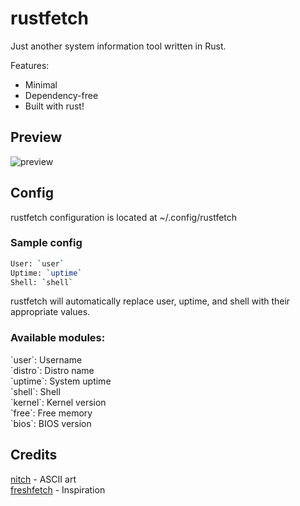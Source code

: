 # rustfetch
Just another system information tool written in Rust.  

Features:  
- Minimal
- Dependency-free
- Built with rust!

## Preview
![preview](https://media.discordapp.net/attachments/705201939708772406/1010020825811910666/unknown.png)

## Config
rustfetch configuration is located at ~/.config/rustfetch

### Sample config
```sh
User: `user`
Uptime: `uptime`
Shell: `shell`
```  
rustfetch will automatically replace user, uptime, and shell with their appropriate values.

### Available modules:
\`user\`: Username  
\`distro\`: Distro name  
\`uptime\`: System uptime  
\`shell\`: Shell  
\`kernel\`: Kernel version  
\`free\`: Free memory  
\`bios\`: BIOS version

## Credits
[nitch](https://github.com/unxsh/nitch) - ASCII art  
[freshfetch](https://github.com/K4rakara/freshfetch) - Inspiration
